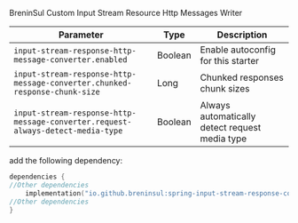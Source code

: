 BreninSul Custom Input Stream Resource Http Messages Writer

| Parameter                                                                       | Type    | Description                                    |
|---------------------------------------------------------------------------------|---------|------------------------------------------------|
| `input-stream-response-http-message-converter.enabled`                          | Boolean | Enable autoconfig for this starter             |
| `input-stream-response-http-message-converter.chunked-response-chunk-size`      | Long    | Chunked responses chunk sizes                  |
| `input-stream-response-http-message-converter.request-always-detect-media-type` | Boolean | Always automatically detect request media type |




add the following dependency:

````kotlin
dependencies {
//Other dependencies
    implementation("io.github.breninsul:spring-input-stream-response-converter:1.0.0")
//Other dependencies
}





